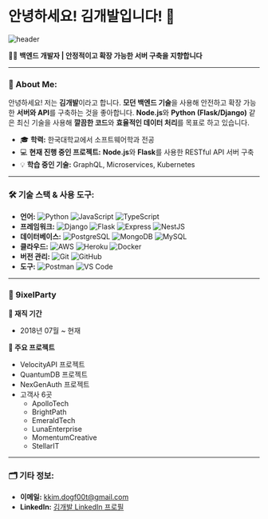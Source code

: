 # 안녕하세요! 김개발입니다! 👋

![header](https://img.shields.io/badge/Backend_Developer-Python%20%7C%20Node.js%20%7C%20Django%20%7C%20Flask%20%7C%20Express-blue?style=for-the-badge)

👨‍💻 **백엔드 개발자 | 안정적이고 확장 가능한 서버 구축을 지향합니다**

---

### 🌟 About Me:

안녕하세요! 저는 **김개발**이라고 합니다. **모던 백엔드 기술**을 사용해 안전하고 확장 가능한 **서버와 API**를 구축하는 것을 좋아합니다. **Node.js**와 **Python (Flask/Django)** 같은 최신 기술을 사용해 **깔끔한 코드**와 **효율적인 데이터 처리**를 목표로 하고 있습니다.

- 🎓 **학력:** 한국대학교에서 소프트웨어학과 전공
- 💻 **현재 진행 중인 프로젝트:** **Node.js**와 **Flask**를 사용한 RESTful API 서버 구축
- 💡 **학습 중인 기술:** GraphQL, Microservices, Kubernetes

---

### 🛠️ 기술 스택 & 사용 도구:

- **언어:** ![Python](https://img.shields.io/badge/-Python-3776AB?logo=python&logoColor=fff) ![JavaScript](https://img.shields.io/badge/-JavaScript-F7DF1E?logo=javascript&logoColor=333) ![TypeScript](https://img.shields.io/badge/-TypeScript-3178C6?logo=typescript&logoColor=fff)
- **프레임워크:** ![Django](https://img.shields.io/badge/-Django-092E20?logo=django&logoColor=fff) ![Flask](https://img.shields.io/badge/-Flask-000000?logo=flask&logoColor=fff) ![Express](https://img.shields.io/badge/-Express-000000?logo=express&logoColor=fff) ![NestJS](https://img.shields.io/badge/-NestJS-E0234E?logo=nestjs&logoColor=fff)
- **데이터베이스:** ![PostgreSQL](https://img.shields.io/badge/-PostgreSQL-336791?logo=postgresql&logoColor=fff) ![MongoDB](https://img.shields.io/badge/-MongoDB-47A248?logo=mongodb&logoColor=fff) ![MySQL](https://img.shields.io/badge/-MySQL-4479A1?logo=mysql&logoColor=fff)
- **클라우드:** ![AWS](https://img.shields.io/badge/-AWS-232F3E?logo=amazon-aws&logoColor=fff) ![Heroku](https://img.shields.io/badge/-Heroku-430098?logo=heroku&logoColor=fff) ![Docker](https://img.shields.io/badge/-Docker-2496ED?logo=docker&logoColor=fff)
- **버전 관리:** ![Git](https://img.shields.io/badge/-Git-F05032?logo=git&logoColor=fff) ![GitHub](https://img.shields.io/badge/-GitHub-181717?logo=github&logoColor=fff)
- **도구:** ![Postman](https://img.shields.io/badge/-Postman-FF6C37?logo=postman&logoColor=fff) ![VS Code](https://img.shields.io/badge/-VS%20Code-007ACC?logo=visual-studio-code&logoColor=fff)

---

### 🎨 9ixelParty

**💼 재직 기간**
- 2018년 07월 ~ 현재

**🌟 주요 프로젝트**
- VelocityAPI 프로젝트
- QuantumDB 프로젝트
- NexGenAuth 프로젝트
- 고객사 6곳
  - ApolloTech
  - BrightPath
  - EmeraldTech
  - LunaEnterprise
  - MomentumCreative
  - StellarIT

---

### 🗂️ 기타 정보:

- **이메일:** kkim.dogf00t@gmail.com 
- **LinkedIn:** [김개발 LinkedIn 프로필](https://www.linkedin.com/in/%EA%B0%9C%EB%B0%9C-%EA%B9%80-825502330/)
